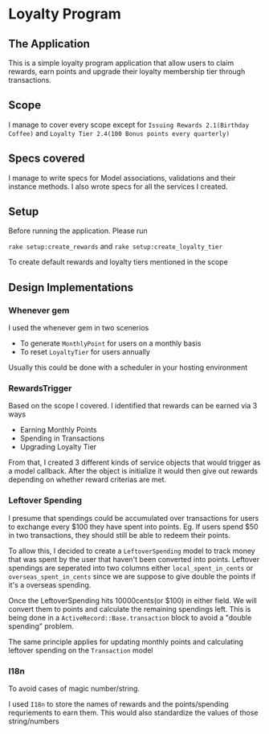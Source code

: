 # Loyalty Program

## The Application

This is a simple loyalty program application that allow users to claim rewards, earn points and upgrade their loyalty membership tier through transactions.

## Scope

I manage to cover every scope except for `Issuing Rewards 2.1(Birthday Coffee)` and `Loyalty Tier 2.4(100 Bonus points every quarterly)`

## Specs covered

I manage to write specs for Model associations, validations and their instance methods. I also wrote specs for all the services I created.

## Setup

Before running the application. Please run 

`rake setup:create_rewards` and `rake setup:create_loyalty_tier`

To create default rewards and loyalty tiers mentioned in the scope

## Design Implementations

### Whenever gem

I used the whenever gem in two scenerios

- To generate `MonthlyPoint` for users on a monthly basis
- To reset `LoyaltyTier` for users annually

Usually this could be done with a scheduler in your hosting environment

### RewardsTrigger

Based on the scope I covered. I identified that rewards can be earned via 3 ways

- Earning Monthly Points
- Spending in Transactions
- Upgrading Loyalty Tier

From that, I created 3 different kinds of service objects that would trigger as a model callback. 
After the object is initialize it would then give out rewards depending on whether reward criterias are met.

### Leftover Spending

I presume that spendings could be accumulated over transactions for users to exchange every $100 they have spent into points. Eg. If users spend $50 in two transactions, they should still be able to redeem their points.

To allow this, I decided to create a `LeftoverSpending` model to track money that was spent by the user that haven't been converted into points. Leftover spendings are seperated into two columns either `local_spent_in_cents` or `overseas_spent_in_cents` since we are suppose to give double the points if it's a overseas spending.

Once the LeftoverSpending hits 10000cents(or $100) in either field. We will convert them to points and calculate the remaining spendings left. This is being done in a `ActiveRecord::Base.transaction` block to avoid a "double spending" problem. 

The same principle applies for updating monthly points and calculating leftover spending on the `Transaction` model

### I18n

To avoid cases of magic number/string.

I used `I18n` to store the names of rewards and the points/spending requriements to earn them. This would also standardize the values of those string/numbers




